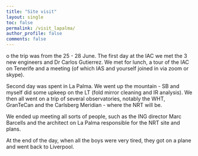 ```yaml
---
title: "Site visit"
layout: single
toc: false
permalink: /visit_lapalma/
author_profile: false
comments: false
---
```


o the trip was from the 25 - 28 June. The first day at the IAC we met the 3 new engineers and Dr Carlos Gutierrez. We met for lunch, a tour of the IAC on Tenerife and a meeting (of which IAS and yourself joined in via zoom or skype). 

Second day was spent in La Palma. We went up the mountain - SB and myself did some upkeep on the LT (fold mirror cleaning and IR analysis). We then all went on a trip of several observatories, notably the WHT, GranTeCan and the Carlsberg Meridian - where the NRT will be. 

We ended up meeting all sorts of people, such as the ING director Marc Barcells and the architect on La Palma responsible for the NRT site and plans. 

At the end of the day, when all the boys were very tired, they got on a plane and went back to Liverpool. 
